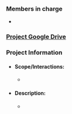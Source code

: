 ### Members in charge
- 
### [Project Google Drive]()

### Project Information
- #### Scope/Interactions:
	- 
- #### Description:
	- 